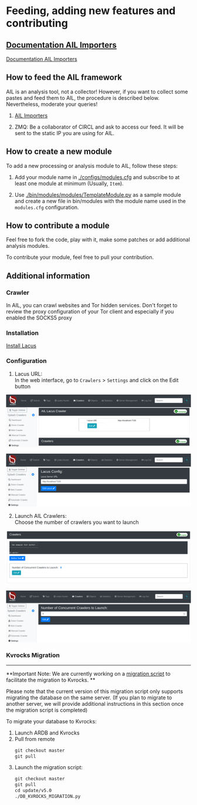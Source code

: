 
# Feeding, adding new features and contributing

## [Documentation AIL Importers](./doc/README.md#ail-importers)

[Documentation AIL Importers](./doc/README.md#ail-importers)

## How to feed the AIL framework

AIL is an analysis tool, not a collector!
However, if you want to collect some pastes and feed them to AIL, the procedure is described below. Nevertheless, moderate your queries!

1. [AIL Importers](./doc/README.md#ail-importers)

2. ZMQ: Be a collaborator of CIRCL and ask to access our feed. It will be sent to the static IP you are using for AIL.

## How to create a new module

To add a new processing or analysis module to AIL, follow these steps:

1. Add your module name in [./configs/modules.cfg](./configs/modules.cfg) and subscribe to at least one module at minimum (Usually, `Item`).

2. Use [./bin/modules/modules/TemplateModule.py](./bin/modules/modules/TemplateModule.py) as a sample module and create a new file in bin/modules with the module name used in the `modules.cfg` configuration.


## How to contribute a module

Feel free to fork the code, play with it, make some patches or add additional analysis modules.

To contribute your module, feel free to pull your contribution.


## Additional information

### Crawler

In AIL, you can crawl websites and Tor hidden services. Don't forget to review the proxy configuration of your Tor client and especially if you enabled the SOCKS5 proxy

### Installation

[Install Lacus](https://github.com/ail-project/lacus)

### Configuration

1. Lacus URL:  
In the web interface, go to `Crawlers` > `Settings` and click on the Edit button

![Splash Manager Config](./doc/screenshots/lacus_config.png?raw=true "AIL Lacus Config")

![Splash Manager Config](./doc/screenshots/lacus_config_edit.png?raw=true "AIL Lacus Config")

2. Launch AIL Crawlers:   
Choose the number of crawlers you want to launch

![Splash Manager Nb Crawlers Config](./doc/screenshots/crawler_nb_captures.png?raw=true "AIL Lacus Nb Crawlers Config")

![Splash Manager Nb Crawlers Config](./doc/screenshots/crawler_nb_captures_edit.png?raw=true "AIL Lacus Nb Crawlers Config")


### Kvrocks Migration
---------------------
**Important Note:
We are currently working on a [migration script](https://github.com/ail-project/ail-framework/blob/master/update/v5.0/DB_KVROCKS_MIGRATION.py) to facilitate the migration to Kvrocks. 
**

Please note that the current version of this migration script only supports migrating the database on the same server.
(If you plan to migrate to another server, we will provide additional instructions in this section once the migration script is completed)

To migrate your database to Kvrocks:
1. Launch ARDB and Kvrocks
2. Pull from remote
	```shell
	git checkout master
	git pull
 	```
3. Launch the migration script:
	```shell
	git checkout master
	git pull
	cd update/v5.0
	./DB_KVROCKS_MIGRATION.py
	```
